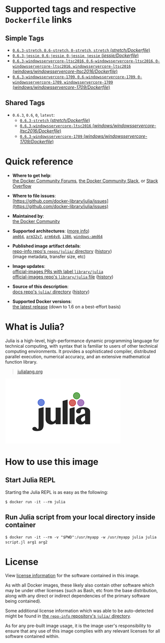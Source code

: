 <!--

********************************************************************************

WARNING:

    DO NOT EDIT "julia/README.md"

    IT IS AUTO-GENERATED

    (from the other files in "julia/" combined with a set of templates)

********************************************************************************

-->

# Supported tags and respective `Dockerfile` links

## Simple Tags

-	[`0.6.3-stretch`, `0.6-stretch`, `0-stretch`, `stretch` (*stretch/Dockerfile*)](https://github.com/docker-library/julia/blob/3854279e1ffb49d9e34080d476ffdb7c00035455/stretch/Dockerfile)
-	[`0.6.3-jessie`, `0.6-jessie`, `0-jessie`, `jessie` (*jessie/Dockerfile*)](https://github.com/docker-library/julia/blob/3854279e1ffb49d9e34080d476ffdb7c00035455/jessie/Dockerfile)
-	[`0.6.3-windowsservercore-ltsc2016`, `0.6-windowsservercore-ltsc2016`, `0-windowsservercore-ltsc2016`, `windowsservercore-ltsc2016` (*windows/windowsservercore-ltsc2016/Dockerfile*)](https://github.com/docker-library/julia/blob/d4f2c502f4604b25de33e6d4e2db23c8d5971c12/windows/windowsservercore-ltsc2016/Dockerfile)
-	[`0.6.3-windowsservercore-1709`, `0.6-windowsservercore-1709`, `0-windowsservercore-1709`, `windowsservercore-1709` (*windows/windowsservercore-1709/Dockerfile*)](https://github.com/docker-library/julia/blob/d4f2c502f4604b25de33e6d4e2db23c8d5971c12/windows/windowsservercore-1709/Dockerfile)

## Shared Tags

-	`0.6.3`, `0.6`, `0`, `latest`:
	-	[`0.6.3-stretch` (*stretch/Dockerfile*)](https://github.com/docker-library/julia/blob/3854279e1ffb49d9e34080d476ffdb7c00035455/stretch/Dockerfile)
	-	[`0.6.3-windowsservercore-ltsc2016` (*windows/windowsservercore-ltsc2016/Dockerfile*)](https://github.com/docker-library/julia/blob/d4f2c502f4604b25de33e6d4e2db23c8d5971c12/windows/windowsservercore-ltsc2016/Dockerfile)
	-	[`0.6.3-windowsservercore-1709` (*windows/windowsservercore-1709/Dockerfile*)](https://github.com/docker-library/julia/blob/d4f2c502f4604b25de33e6d4e2db23c8d5971c12/windows/windowsservercore-1709/Dockerfile)

# Quick reference

-	**Where to get help**:  
	[the Docker Community Forums](https://forums.docker.com/), [the Docker Community Slack](https://blog.docker.com/2016/11/introducing-docker-community-directory-docker-community-slack/), or [Stack Overflow](https://stackoverflow.com/search?tab=newest&q=docker)

-	**Where to file issues**:  
	[https://github.com/docker-library/julia/issues](https://github.com/docker-library/julia/issues)

-	**Maintained by**:  
	[the Docker Community](https://github.com/docker-library/julia)

-	**Supported architectures**: ([more info](https://github.com/docker-library/official-images#architectures-other-than-amd64))  
	[`amd64`](https://hub.docker.com/r/amd64/julia/), [`arm32v7`](https://hub.docker.com/r/arm32v7/julia/), [`arm64v8`](https://hub.docker.com/r/arm64v8/julia/), [`i386`](https://hub.docker.com/r/i386/julia/), [`windows-amd64`](https://hub.docker.com/r/winamd64/julia/)

-	**Published image artifact details**:  
	[repo-info repo's `repos/julia/` directory](https://github.com/docker-library/repo-info/blob/master/repos/julia) ([history](https://github.com/docker-library/repo-info/commits/master/repos/julia))  
	(image metadata, transfer size, etc)

-	**Image updates**:  
	[official-images PRs with label `library/julia`](https://github.com/docker-library/official-images/pulls?q=label%3Alibrary%2Fjulia)  
	[official-images repo's `library/julia` file](https://github.com/docker-library/official-images/blob/master/library/julia) ([history](https://github.com/docker-library/official-images/commits/master/library/julia))

-	**Source of this description**:  
	[docs repo's `julia/` directory](https://github.com/docker-library/docs/tree/master/julia) ([history](https://github.com/docker-library/docs/commits/master/julia))

-	**Supported Docker versions**:  
	[the latest release](https://github.com/docker/docker-ce/releases/latest) (down to 1.6 on a best-effort basis)

# What is Julia?

Julia is a high-level, high-performance dynamic programming language for technical computing, with syntax that is familiar to users of other technical computing environments. It provides a sophisticated compiler, distributed parallel execution, numerical accuracy, and an extensive mathematical function library.

> [julialang.org](http://julialang.org/)

![logo](https://raw.githubusercontent.com/docker-library/docs/520519ad7db3ea9fd5d3590e836c839a0ffd6f19/julia/logo.png)

# How to use this image

## Start Julia REPL

Starting the Julia REPL is as easy as the following:

```console
$ docker run -it --rm julia
```

## Run Julia script from your local directory inside container

```console
$ docker run -it --rm -v "$PWD":/usr/myapp -w /usr/myapp julia julia script.jl arg1 arg2
```

# License

View [license information](http://julialang.org/) for the software contained in this image.

As with all Docker images, these likely also contain other software which may be under other licenses (such as Bash, etc from the base distribution, along with any direct or indirect dependencies of the primary software being contained).

Some additional license information which was able to be auto-detected might be found in [the `repo-info` repository's `julia/` directory](https://github.com/docker-library/repo-info/tree/master/repos/julia).

As for any pre-built image usage, it is the image user's responsibility to ensure that any use of this image complies with any relevant licenses for all software contained within.
